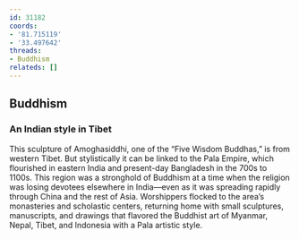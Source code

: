 ```yaml
---
id: 31182
coords:
- '81.715119'
- '33.497642'
threads:
- Buddhism
relateds: []
---
```


## Buddhism

### An Indian style in Tibet

This sculpture of Amoghasiddhi, one of the “Five Wisdom Buddhas,” is from western Tibet. But stylistically it can be linked to the Pala Empire, which flourished in eastern India and present-day Bangladesh in the 700s to 1100s. This region was a stronghold of Buddhism at a time when the religion was losing devotees elsewhere in India—even as it was spreading rapidly through China and the rest of Asia. Worshippers flocked to the area’s monasteries and scholastic centers, returning home with small sculptures, manuscripts, and drawings that flavored the Buddhist art of Myanmar, Nepal, Tibet, and Indonesia with a Pala artistic style.  
